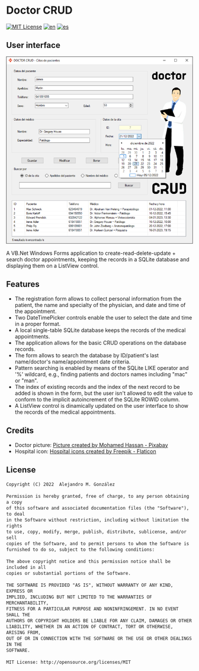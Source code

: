 Doctor CRUD
===============
[![MIT License](https://img.shields.io/badge/License-MIT-green.svg)](https://choosealicense.com/licenses/mit/)
[![en](https://img.shields.io/badge/lang-en-red.svg)](https://github.com/alejandroMAD/doctor-CRUD/blob/master/README.md)
[![es](https://img.shields.io/badge/lang-es-yellow.svg)](https://github.com/alejandroMAD/doctor-CRUD/blob/master/README.es.md)

User interface
----------
![Demo screenshot](/screenshot.png)

A VB.Net Windows Forms application to create-read-delete-update + search doctor appointments, keeping the records in a SQLite database and displaying them on a ListView control.

Features
-------------------
* The registration form allows to collect personal information from the patient, the name and specialty of the physician, and date and time of the appointment.
* Two DateTimePicker controls enable the user to select the date and time in a proper format.
* A local single-table SQLite database keeps the records of the medical appointments.
* The application allows for the basic CRUD operations on the database records.
* The form allows to search the database by ID/patient's last name/doctor's name/appointment date criteria.
* Pattern searching is enabled by means of the SQLite LIKE operator and '%' wildcard, e.g., finding patients and doctors names including "mac" or "man".
* The index of existing records and the index of the next record to be added is shown in the form, but the user isn't allowed to edit the value to conform to the implicit autoincrement of the SQLite ROWID column. 
* A ListView control is dinamically updated on the user interface to show the records of the medical appointments.

Credits
-------------------

* Doctor picture: [Picture created by Mohamed Hassan - Pixabay](https://pixabay.com/images/id-2988137)
* Hospital icon: [Hospital icons created by Freepik - Flaticon](https://www.flaticon.com/free-icons/hospital)

License
--------
    Copyright (C) 2022  Alejandro M. González
    
    Permission is hereby granted, free of charge, to any person obtaining a copy
    of this software and associated documentation files (the "Software"), to deal
    in the Software without restriction, including without limitation the rights
    to use, copy, modify, merge, publish, distribute, sublicense, and/or sell
    copies of the Software, and to permit persons to whom the Software is
    furnished to do so, subject to the following conditions:
    
    The above copyright notice and this permission notice shall be included in all
    copies or substantial portions of the Software.
    
    THE SOFTWARE IS PROVIDED "AS IS", WITHOUT WARRANTY OF ANY KIND, EXPRESS OR
    IMPLIED, INCLUDING BUT NOT LIMITED TO THE WARRANTIES OF MERCHANTABILITY,
    FITNESS FOR A PARTICULAR PURPOSE AND NONINFRINGEMENT. IN NO EVENT SHALL THE
    AUTHORS OR COPYRIGHT HOLDERS BE LIABLE FOR ANY CLAIM, DAMAGES OR OTHER
    LIABILITY, WHETHER IN AN ACTION OF CONTRACT, TORT OR OTHERWISE, ARISING FROM,
    OUT OF OR IN CONNECTION WITH THE SOFTWARE OR THE USE OR OTHER DEALINGS IN THE
    SOFTWARE.
    
    MIT License: http://opensource.org/licenses/MIT
